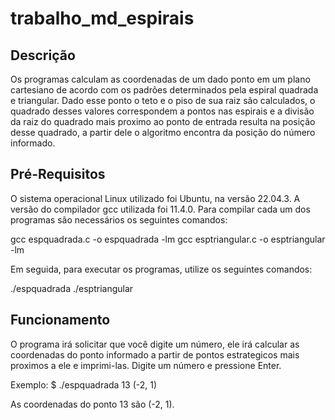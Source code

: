 # trabalho_md_espirais

## Descrição
Os programas calculam as coordenadas de um dado ponto em um plano cartesiano de acordo com os padrões determinados pela espiral quadrada e triangular. Dado esse ponto o teto e o piso de sua raiz são calculados, o quadrado desses valores correspondem a pontos nas espirais e a divisão da raiz do quadrado mais proximo ao ponto de entrada resulta na posição desse quadrado, a partir dele o algoritmo encontra da posição do número informado.

## Pré-Requisitos
O sistema operacional Linux utilizado foi Ubuntu, na versão 22.04.3. A versão do compilador gcc utilizada foi 11.4.0. Para compilar cada um dos programas são necessários os seguintes comandos:

gcc espquadrada.c -o espquadrada -lm
gcc esptriangular.c -o esptriangular -lm

Em seguida, para executar os programas, utilize os seguintes comandos:

./espquadrada
./esptriangular

## Funcionamento
O programa irá solicitar que você digite um número, ele irá calcular as coordenadas do ponto informado a partir de pontos estrategicos mais proximos a ele e imprimi-las. Digite um número e pressione Enter.

Exemplo:
$ ./espquadrada
13
(-2, 1)

As coordenadas do ponto 13 são (-2, 1).
